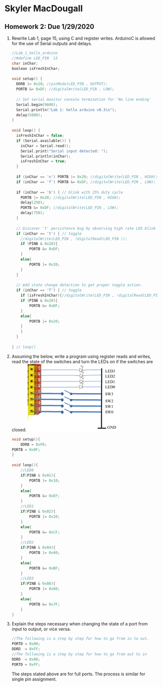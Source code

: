 # Skyler MacDougall

## Homework 2: Due 1/29/2020

1. Rewrite Lab 1, page 15, using C and register writes. ArduinoC is allowed for the use of Serial outputs and delays.

    ```c
    //Lab_1_hello_arduino
    //#define LED_PIN  13
    char inChar;
    boolean isFreshInChar;
    
    void setup() {
      DDRB |= 0x20; //pinMode(LED_PIN , OUTPUT);
      PORTB &= 0xDF; //digitalWrite(LED_PIN , LOW);
      
      // Set serial monitor console termination for 'No line ending'
      Serial.begin(9600);
      Serial.println("Lab 1: hello arduino v0.3\n");
      delay(5000);
    }
    
    void loop() { 
      isFreshInChar = false;  
      if (Serial.available()) {
        inChar = Serial.read();
        Serial.print("Serial input detected: ");
        Serial.println(inChar);
        isFreshInChar = true;
      }
    
      if (inChar == 'n') PORTB |= 0x20; //digitalWrite(LED_PIN , HIGH); oN
      if (inChar == 'f') PORTB &= 0xDF; //digitalWrite(LED_PIN , LOW);  oFf
    
      if (inChar == 'b') { // blink with 25% duty cycle
        PORTB |= 0x20; //digitalWrite(LED_PIN , HIGH);
        delay(250);
        PORTB &= 0xDF; //digitalWrite(LED_PIN , LOW);
        delay(750);
      }
    
      // Discover 't' persistence bug by observing high rate LED blink
      if (inChar == 't') { // toggle
        //digitalWrite(LED_PIN , !digitalRead(LED_PIN ));
        if (PINB & 0x20){
            PORTB &= 0xDF;
        }
        else{
            PORTB |= 0x20;
        }
      }
    
      // Add state change detection to get proper toggle action.
      if (inChar == 'T') { // toggle
        if (isFreshInChar){//digitalWrite(LED_PIN , !digitalRead(LED_PIN ));
       	if (PINB & 0x20){
            PORTB &= 0xDF;
        }
        else{
            PORTB |= 0x20;
        }
        }
      }
    
    } // loop()
    ```
    
2. Assuming the below, write a program using register reads and writes, read the state of the switches and turn the LEDs on if the switches are closed.
    ![hw2q2](hw2.assets/hw2q2.png)

    ```c
    void setup(){
        DDRB = 0xF0;
    PORTB = 0x0F;
    }
    
    void loop(){
        //LED0
        if(PINB & 0x01){
            PORTB |= 0x10;
        }
        else{
            PORTB &= 0xEF;
        }
        //LED1
        if(PINB & 0x02){
            PORTB |= 0x20;
        }
        else{
            PORTB &= 0xCF;
        }
        //LED2
        if(PINB & 0x04){
            PORTB |= 0x40;
        }
        else{
            PORTB &= 0xBF;
        }
        //LED3
        if(PINB & 0x08){
            PORTB |= 0x80;
        }
        else{
            PORTB &= 0x7F;
        }
    }
    ```
    
3. Explain the steps necessary when changing the state of a port from input to output, or vice versa. 

    ```c
   //The following is a step by step for how to go from in to out.
   PORTD = 0x00;
   DDRD  = 0xFF;
   //The following is a step by step for how to go from out to in
   DDRD  = 0x00;
   PORTD = 0xFF;
   ```
   
   The steps stated above are for full ports. The process is similar for single pin assignment.
